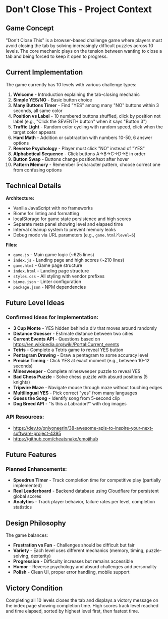 # Don't Close This - Project Context

## Game Concept

"Don't Close This" is a browser-based challenge game where players must avoid closing the tab by solving increasingly difficult puzzles across 10 levels. The core mechanic plays on the tension between wanting to close a tab and being forced to keep it open to progress.

## Current Implementation

The game currently has 10 levels with various challenge types:
1. **Welcome** - Introduction explaining the tab-closing mechanic
2. **Simple YES/NO** - Basic button choice
3. **Many Buttons Timer** - Find "YES" among many "NO" buttons within 3 seconds, all same color
4. **Position vs Label** - 10 numbered buttons shuffled, click by position not label (e.g., "Click the SEVENTH button" when it says "Button 3")
5. **Traffic Light** - Random color cycling with random speed, click when the target color appears
6. **Hard Math** - Addition or subtraction with numbers 10-50, 6 answer options
7. **Reverse Psychology** - Player must click "NO" instead of "YES"
8. **Alphabetical Sequence** - Click buttons A→B→C→D→E in order
9. **Button Swap** - Buttons change position/text after hover
10. **Pattern Memory** - Remember 5-character pattern, choose correct one from confusing options

## Technical Details

**Architecture:**
- Vanilla JavaScript with no frameworks
- Biome for linting and formatting
- localStorage for game state persistence and high scores
- Separate meta panel showing level and elapsed time
- Interval cleanup system to prevent memory leaks
- Debug mode via URL parameters (e.g., `game.html?level=5`)

**Files:**
- `game.js` - Main game logic (~625 lines)
- `index.js` - Landing page and high scores (~210 lines)
- `game.html` - Game page structure
- `index.html` - Landing page structure
- `styles.css` - All styling with vendor prefixes
- `biome.json` - Linter configuration
- `package.json` - NPM dependencies

## Future Level Ideas

### Confirmed Ideas for Implementation:
- **3 Cup Monte** - YES hidden behind a div that moves around randomly
- **Distance Guesser** - Estimate distance between two cities
- **Current Events API** - Questions based on https://en.wikipedia.org/wiki/Portal:Current_events
- **Tetris** - Complete a Tetris game to reveal YES button
- **Pentagram Drawing** - Draw a pentagram to some accuracy level
- **Precise Timing** - Click YES at exact moment (e.g., between 10-12 seconds)
- **Minesweeper** - Complete minesweeper puzzle to reveal YES
- **Bad Chess Puzzle** - Solve chess puzzle with absurd positions (5 knights)
- **Tripwire Maze** - Navigate mouse through maze without touching edges
- **Multilingual YES** - Pick correct "yes" from many languages
- **Guess the Song** - Identify song from 5-second clip
- **Dog Breed API** - "Is this a Labrador?" with dog images

### API Resources:
- https://dev.to/onlyoneerin/38-awesome-apis-to-inspire-your-next-software-project-4395
- https://github.com/cheatsnake/emojihub

## Future Features

### Planned Enhancements:
- **Speedrun Timer** - Track completion time for competitive play (partially implemented)
- **Real Leaderboard** - Backend database using Cloudflare for persistent global scores
- **Analytics** - Track player behavior, failure rates per level, completion statistics

## Design Philosophy

The game balances:
- **Frustration vs Fun** - Challenges should be difficult but fair
- **Variety** - Each level uses different mechanics (memory, timing, puzzle-solving, dexterity)
- **Progression** - Difficulty increases but remains accessible
- **Humor** - Reverse psychology and absurd challenges add personality
- **Polish** - Clean UI, proper error handling, mobile support

## Victory Condition

Completing all 10 levels closes the tab and displays a victory message on the index page showing completion time. High scores track level reached and time elapsed, sorted by highest level first, then fastest time.
